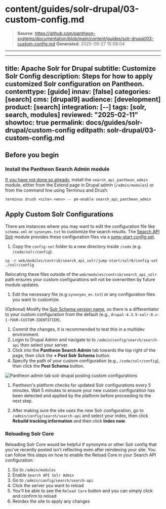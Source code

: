 # content/guides/solr-drupal/03-custom-config.md

> **Source**: https://github.com/pantheon-systems/documentation/blob/main/content/guides/solr-drupal/03-custom-config.md
> **Generated**: 2025-09-27 15:06:04

---

---
title: Apache Solr for Drupal
subtitle: Customize Solr Config
description: Steps for how to apply customized Solr configuration on Pantheon.
contenttype: [guide]
innav: [false]
categories: [search]
cms: [drupal9]
audience: [development]
product: [search]
integration: [--]
tags: [solr, search, modules]
reviewed: "2025-02-11"
showtoc: true
permalink: docs/guides/solr-drupal/custom-config
editpath: solr-drupal/03-custom-config.md
---
## Before you begin
### Install the Pantheon Search Admin module

[If you have not done so already](/guides/solr-drupal/solr-drupal#install-the-search-module), install the `search_api_pantheon_admin` module, either from the Extend page in Drupal admin (`/admin/modules`) or from the command line using Terminus and Drush:

```shell{promptUser:user}
terminus drush <site>.<env> -- pm-enable search_api_pantheon_admin
```

## Apply Custom Solr Configurations

There are instances where you may want to edit the configuration file like `schema.xml` or `synonyms.txt` to customize the search results. The [Search API Solr](https://www.drupal.org/project/search_api_solr) module provides these configuration files via a [jump-start config set](https://git.drupalcode.org/project/search_api_solr/-/tree/4.x/jump-start/solr8/config-set?ref_type=heads). 

1. Copy the `config-set` folder to a new directory inside `/code` (e.g. `/code/solr/config`). 
  
  ```bash{promptUser: user}
  cp -r web/modules/contrib/search_api_solr/jump-start/solr8/config-set ./solr/config
  ```

  <Alert title="Note" type="info">

  Relocating these files outside of the `web/modules/contrib/search_api_solr` path ensures your custom configurations will not be overwritten by future module updates.

  </Alert>

1. Edit the necessary file (e.g.`synonyms_en.txt`) or any configuration files you want to customize.
  
  (Optional) Modify the [Solr Schema version name](https://git.drupalcode.org/project/search_api_solr/-/blob/4.x/jump-start/solr8/config-set/schema.xml?ref_type=heads#L52), so there is a differentiator to your custom configuration from the default (e.g., `drupal-4.3.5-solr-8.x-1-YOUR-CUSTOM-IDENTIFIER`).

1. Commit the changes, it is recommended to test this in a multidev environment.
1. Login to Drupal Admin and navigate to to `/admin/config/search/search-api` then select your server.
1. Click into the **Pantheon Search Admin** tab towards the top right of the page, then click the **+ Post Solr Schema** button. 
1. Specify the path of your custom configuration (e.g., `/code/solr/config`), then click the **Post Schema** button.

  ![Pantheon admin tab solr drupal posting custom configurations](../../../images/custom-solr-config.png)

1. Pantheon's platform checks for updated Solr configurations every 5 minutes. Wait 5 minutes to ensure your new custom configuration has been detected and applied by the platform before proceeding to the next step.

1. After making sure the site uses the new Solr configuration, go to `/admin/config/search/search-api` and select your index, then click **Rebuild tracking information** and then click **Index now**.

### Reloading Solr Core

Reloading Solr Core would be helpful if synonyms or other Solr config that you've recently posted isn't reflecting even after reindexing your site. You can follow this steps on how to enable the Reload Core in your Search API configuration:

1. Go to `/admin/modules`
1. Enable `Search API Solr Admin`
1. Go to `/admin/config/search/search-api`
1. Click the server you want to reload
1. You'll be able to see the `Reload Core` button and you can simply click and confirm to reload
1. Reindex the site to apply any changes
